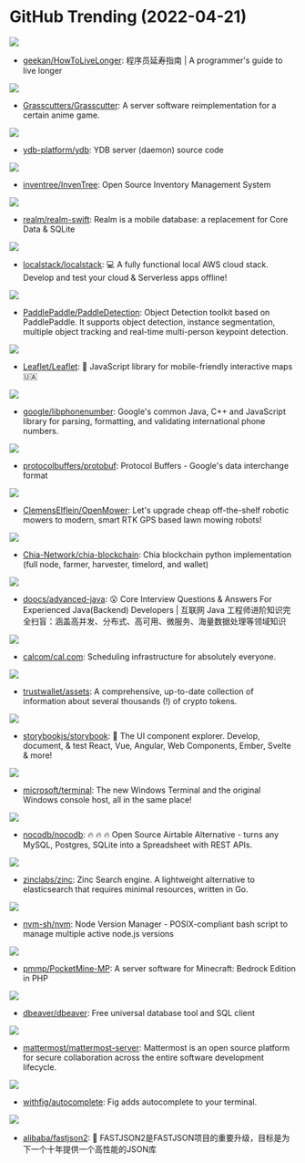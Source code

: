 # GitHub Trending (2022-04-21)

![](https://img.shields.io/badge/none-New%202-green?style=flat-square&logo=appveyor)
- [geekan/HowToLiveLonger](https://github.com/geekan/HowToLiveLonger): 程序员延寿指南 | A programmer's guide to live longer

![](https://img.shields.io/badge/Java-New%2096-green?style=flat-square&logo=appveyor)
- [Grasscutters/Grasscutter](https://github.com/Grasscutters/Grasscutter): A server software reimplementation for a certain anime game.

![](https://img.shields.io/badge/C%2B%2B-New%20338-green?style=flat-square&logo=appveyor)
- [ydb-platform/ydb](https://github.com/ydb-platform/ydb): YDB server (daemon) source code

![](https://img.shields.io/badge/JavaScript-New%20306-green?style=flat-square&logo=appveyor)
- [inventree/InvenTree](https://github.com/inventree/InvenTree): Open Source Inventory Management System

![](https://img.shields.io/badge/Objective-C-New%2076-green?style=flat-square&logo=appveyor)
- [realm/realm-swift](https://github.com/realm/realm-swift): Realm is a mobile database: a replacement for Core Data & SQLite

![](https://img.shields.io/badge/Python-New%2041-green?style=flat-square&logo=appveyor)
- [localstack/localstack](https://github.com/localstack/localstack): 💻 A fully functional local AWS cloud stack. Develop and test your cloud & Serverless apps offline!

![](https://img.shields.io/badge/Python-New%2082-green?style=flat-square&logo=appveyor)
- [PaddlePaddle/PaddleDetection](https://github.com/PaddlePaddle/PaddleDetection): Object Detection toolkit based on PaddlePaddle. It supports object detection, instance segmentation, multiple object tracking and real-time multi-person keypoint detection.

![](https://img.shields.io/badge/JavaScript-New%20184-green?style=flat-square&logo=appveyor)
- [Leaflet/Leaflet](https://github.com/Leaflet/Leaflet): 🍃 JavaScript library for mobile-friendly interactive maps 🇺🇦

![](https://img.shields.io/badge/C%2B%2B-New%2012-green?style=flat-square&logo=appveyor)
- [google/libphonenumber](https://github.com/google/libphonenumber): Google's common Java, C++ and JavaScript library for parsing, formatting, and validating international phone numbers.

![](https://img.shields.io/badge/C%2B%2B-New%2033-green?style=flat-square&logo=appveyor)
- [protocolbuffers/protobuf](https://github.com/protocolbuffers/protobuf): Protocol Buffers - Google's data interchange format

![](https://img.shields.io/badge/HTML-New%20178-green?style=flat-square&logo=appveyor)
- [ClemensElflein/OpenMower](https://github.com/ClemensElflein/OpenMower): Let's upgrade cheap off-the-shelf robotic mowers to modern, smart RTK GPS based lawn mowing robots!

![](https://img.shields.io/badge/Python-New%2018-green?style=flat-square&logo=appveyor)
- [Chia-Network/chia-blockchain](https://github.com/Chia-Network/chia-blockchain): Chia blockchain python implementation (full node, farmer, harvester, timelord, and wallet)

![](https://img.shields.io/badge/Java-New%2036-green?style=flat-square&logo=appveyor)
- [doocs/advanced-java](https://github.com/doocs/advanced-java): 😮 Core Interview Questions & Answers For Experienced Java(Backend) Developers | 互联网 Java 工程师进阶知识完全扫盲：涵盖高并发、分布式、高可用、微服务、海量数据处理等领域知识

![](https://img.shields.io/badge/TypeScript-New%2079-green?style=flat-square&logo=appveyor)
- [calcom/cal.com](https://github.com/calcom/cal.com): Scheduling infrastructure for absolutely everyone.

![](https://img.shields.io/badge/Go-New%2023-green?style=flat-square&logo=appveyor)
- [trustwallet/assets](https://github.com/trustwallet/assets): A comprehensive, up-to-date collection of information about several thousands (!) of crypto tokens.

![](https://img.shields.io/badge/TypeScript-New%2033-green?style=flat-square&logo=appveyor)
- [storybookjs/storybook](https://github.com/storybookjs/storybook): 📓 The UI component explorer. Develop, document, & test React, Vue, Angular, Web Components, Ember, Svelte & more!

![](https://img.shields.io/badge/C%2B%2B-New%2033-green?style=flat-square&logo=appveyor)
- [microsoft/terminal](https://github.com/microsoft/terminal): The new Windows Terminal and the original Windows console host, all in the same place!

![](https://img.shields.io/badge/TypeScript-New%2092-green?style=flat-square&logo=appveyor)
- [nocodb/nocodb](https://github.com/nocodb/nocodb): 🔥 🔥 🔥 Open Source Airtable Alternative - turns any MySQL, Postgres, SQLite into a Spreadsheet with REST APIs.

![](https://img.shields.io/badge/Go-New%2082-green?style=flat-square&logo=appveyor)
- [zinclabs/zinc](https://github.com/zinclabs/zinc): Zinc Search engine. A lightweight alternative to elasticsearch that requires minimal resources, written in Go.

![](https://img.shields.io/badge/Shell-New%2038-green?style=flat-square&logo=appveyor)
- [nvm-sh/nvm](https://github.com/nvm-sh/nvm): Node Version Manager - POSIX-compliant bash script to manage multiple active node.js versions

![](https://img.shields.io/badge/PHP-New%203-green?style=flat-square&logo=appveyor)
- [pmmp/PocketMine-MP](https://github.com/pmmp/PocketMine-MP): A server software for Minecraft: Bedrock Edition in PHP

![](https://img.shields.io/badge/Java-New%2022-green?style=flat-square&logo=appveyor)
- [dbeaver/dbeaver](https://github.com/dbeaver/dbeaver): Free universal database tool and SQL client

![](https://img.shields.io/badge/Go-New%209-green?style=flat-square&logo=appveyor)
- [mattermost/mattermost-server](https://github.com/mattermost/mattermost-server): Mattermost is an open source platform for secure collaboration across the entire software development lifecycle.

![](https://img.shields.io/badge/TypeScript-New%20182-green?style=flat-square&logo=appveyor)
- [withfig/autocomplete](https://github.com/withfig/autocomplete): Fig adds autocomplete to your terminal.

![](https://img.shields.io/badge/Java-New%2041-green?style=flat-square&logo=appveyor)
- [alibaba/fastjson2](https://github.com/alibaba/fastjson2): 🚄 FASTJSON2是FASTJSON项目的重要升级，目标是为下一个十年提供一个高性能的JSON库


